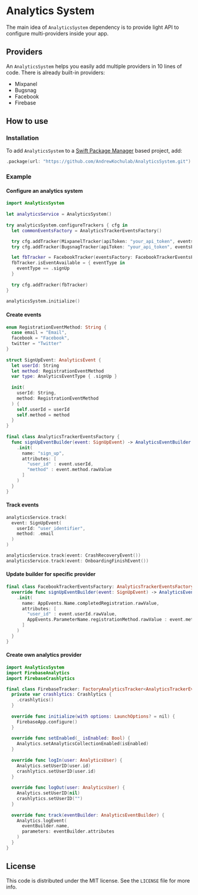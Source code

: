 # Analytics System

The main idea of `AnalyticsSystem` dependency is to provide light API to configure multi-providers inside your app. 

## Providers

An `AnalyticsSystem` helps you easily add multiple providers in 10 lines of code. There is already built-in providers:
- Mixpanel
- Bugsnag
- Facebook
- Firebase

## How to use
### Installation

To add `AnalyticsSystem` to a  [Swift Package Manager](https://swift.org/package-manager/)  based project, add:

````swift
.package(url: "https://github.com/AndrewKochulab/AnalyticsSystem.git")
````

### Example

#### Configure an analytics system

````swift
import AnalyticsSystem
	
let analyticsService = AnalyticsSystem()
    
try analyticsSystem.configureTrackers { cfg in 
  let commonEventsFactory = AnalyticsTrackerEventsFactory()

  try cfg.addTracker(MixpanelTracker(apiToken: "your_api_token", eventsFactory: commonEventsFactory))
  try cfg.addTracker(BugsnagTracker(apiToken: "your_api_token", eventsFactory: commonEventsFactory))

  let fbTracker = FacebookTracker(eventsFactory: FacebookTrackerEventsFactory())
  fbTracker.isEventAvailable = { eventType in
    eventType == .signUp
  }
            
  try cfg.addTracker(fbTracker)
}
	
analyticsSystem.initialize()
````

#### Create events

````swift
enum RegistrationEventMethod: String {
  case email = "Email",
  facebook = "Facebook",
  twitter = "Twitter"
}
	
struct SignUpEvent: AnalyticsEvent {
  let userId: String
  let method: RegistrationEventMethod 
  var type: AnalyticsEventType { .signUp }
     
  init(
    userId: String,
    method: RegistrationEventMethod
  ) {
    self.userId = userId
    self.method = method
  }
}
	
final class AnalyticsTrackerEventsFactory {
  func signUpEventBuilder(event: SignUpEvent) -> AnalyticsEventBuilder { 
    .init(
      name: "sign_up",
      attributes: [
        "user_id" : event.userId,
        "method" : event.method.rawValue
      ]
    )
  }
}
````

#### Track events

````swift
analyticsService.track(
  event: SignUpEvent(
    userId: "user_identifier",
    method: .email
  )
)

analyticsService.track(event: CrashRecoveryEvent())
analyticsService.track(event: OnboardingFinishEvent())
````

#### Update builder for specific provider

````swift
final class FacebookTrackerEventsFactory: AnalyticsTrackerEventsFactory {   
  override func signUpEventBuilder(event: SignUpEvent) -> AnalyticsEventBuilder {
    .init(
      name: AppEvents.Name.completedRegistration.rawValue,
      attributes: [
        "user_id" : event.userId.rawValue,
        AppEvents.ParameterName.registrationMethod.rawValue : event.method.rawValue
      ]
    )
  }
}
````

#### Create own analytics provider

````swift
import AnalyticsSystem
import FirebaseAnalytics
import FirebaseCrashlytics

final class FirebaseTracker: FactoryAnalyticsTracker<AnalyticsTrackerEventsFactory> {
  private var crashlytics: Crashlytics {
    .crashlytics()
  }
    
  override func initialize(with options: LaunchOptions? = nil) {
    FirebaseApp.configure()
  }
    
  override func setEnabled(_ isEnabled: Bool) {
    Analytics.setAnalyticsCollectionEnabled(isEnabled)
  }
    
  override func logIn(user: AnalyticsUser) {
    Analytics.setUserID(user.id)
    crashlytics.setUserID(user.id)
  }
    
  override func logOut(user: AnalyticsUser) {
    Analytics.setUserID(nil)
    crashlytics.setUserID("")
  }
  
  override func track(eventBuilder: AnalyticsEventBuilder) {
    Analytics.logEvent(
      eventBuilder.name,
      parameters: eventBuilder.attributes
    )
  }
}
````

## License

This code is distributed under the MIT license. See the  `LICENSE`  file for more info.
